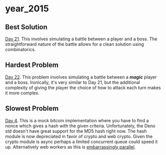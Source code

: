# year_2015

## Best Solution

[Day 21](https://github.com/N8Brooks/deno_aoc/blob/main/year_2015/day_21.ts).
This involves simulating a battle between a player and a boss. The
straightforward nature of the battle allows for a clean solution using
combinatorics.

## Hardest Problem

[Day 22](https://github.com/N8Brooks/deno_aoc/blob/main/year_2015/day_22.ts).
This problem involves simulating a battle between a _**magic**_ player and a
boss. Ironically, it's very similar to Day 21, but the additional complexity of
giving the player the choice of how to attack each turn makes it more complex.

## Slowest Problem

[Day 4](https://github.com/N8Brooks/deno_aoc/blob/main/year_2015/day_04.ts).
This is a mock bitcoin implementation where you have to find a nonce which gives
a hash with the given criteria. Unfortunately, the Deno std doesn't have great
support for the MD5 hash right now. The hash module is now depreciated in favor
of crypto and web crypto. Given the crypto module is async perhaps a limited
concurrent queue could speed it up. Alternatively web workers as this is
[embarrassingly parallel](https://en.wikipedia.org/wiki/Embarrassingly_parallel).

